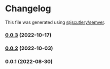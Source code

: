 # Changelog

This file was generated using [@jscutlery/semver](https://github.com/jscutlery/semver).

### [0.0.3](https://github.com/HausDAO/daohaus-monorepo/compare/abi-utilities@0.0.2...abi-utilities@0.0.3) (2022-10-17)

### [0.0.2](https://github.com/HausDAO/daohaus-monorepo/compare/abi-utilities@0.0.1...abi-utilities@0.0.2) (2022-10-03)

### 0.0.1 (2022-08-30)
